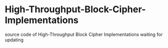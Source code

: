 # High-Throughput-Block-Cipher-Implementations

source code of High-Throughput Block Cipher Implementations
waiting for updating
